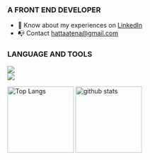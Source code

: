 <h3>A FRONT END DEVELOPER</h3>

<ul>
<!--   <li>👩‍💻 All of my projects are available on <a href="https://portfolio-nextjs-atenahatta.vercel.app/">my Portfolio</a></li> -->
  <li>📄 Know about my experiences on <a href="https://www.linkedin.com/in/atenahatta" target="blank">LinkedIn</a></li>
  <li>📭 Contact <a href="mailto:hattaatena@gmail.com">hattaatena@gmail.com</a></li>
</ul>

<!--- Skills --->
<h3 align="left">LANGUAGE AND TOOLS</h3>
  <a href="https://skillicons.dev">
   <img src="https://skillicons.dev/icons?i=react,ts,js,nextjs,nodejs,express,mongodb,docker,supabase" />
  <br/>
   <img src="https://skillicons.dev/icons?i=tailwind,materialui,styledcomponents,sass,bootstrap,css,html,git,figma" />
 </a>
<br>

<!--- Status & lamguage --->
<p align="left"> 
  <img alt="Top Langs" height="150px" src="https://github-readme-stats.vercel.app/api?username=AtenaHatta&show_icons=true&theme=radical" />
  <img alt="github stats" height="150px" src="https://github-readme-stats.vercel.app/api/top-langs/?username=AtenaHatta&layout=compact&theme=omni" />
</p>
<br>
